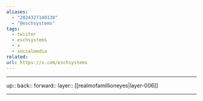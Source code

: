 ```yaml
---
aliases:
  - "2024327140138"
  - "@eschsystems"
tags:
  - twiiter
  - eschsystems
  - x
  - socialmedia
related: 
url: https://x.com/eschsystems
---
```




***

up:: 
back:: 
forward:: 
layer:: [[realmofamillioneyes|layer-006]]

***
